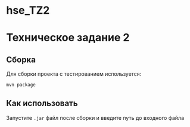 # hse_TZ2
# Техническое задание 2

## Сборка
Для сборки проекта с тестированием используется:
```bash
mvn package
```

## Как использовать
Запустите `.jar` файл после сборки и
введите путь до входного файла
